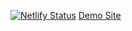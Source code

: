 [![Netlify Status](https://api.netlify.com/api/v1/badges/49b3f61a-6257-4464-b0a6-ac0c1a0a5018/deploy-status)](https://app.netlify.com/sites/youthful-hawking-f9c652/deploys)
[Demo Site](https://youthful-hawking-f9c652.netlify.app)
